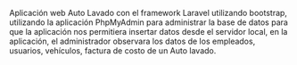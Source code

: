 Aplicación web Auto Lavado con el framework Laravel utilizando 
bootstrap, utilizando la aplicación PhpMyAdmin para administrar la 
base de datos para que la aplicación nos permitiera insertar datos 
desde el servidor local, en la aplicación, el administrador observara los 
datos de los empleados, usuarios, vehículos, factura de costo de un 
Auto lavado.
